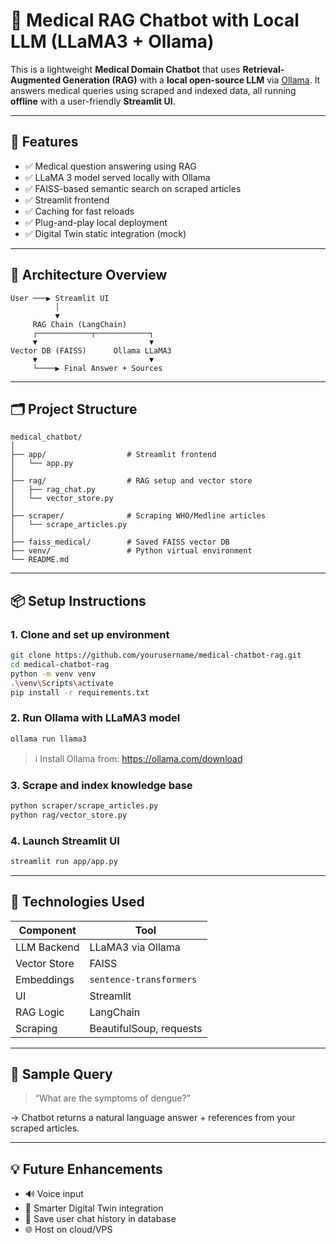 # 🤖 Medical RAG Chatbot with Local LLM (LLaMA3 + Ollama)

This is a lightweight **Medical Domain Chatbot** that uses **Retrieval-Augmented Generation (RAG)** with a **local open-source LLM** via [Ollama](https://ollama.com). It answers medical queries using scraped and indexed data, all running **offline** with a user-friendly **Streamlit UI**.

---

## 🚀 Features

- ✅ Medical question answering using RAG  
- ✅ LLaMA 3 model served locally with Ollama  
- ✅ FAISS-based semantic search on scraped articles  
- ✅ Streamlit frontend  
- ✅ Caching for fast reloads  
- ✅ Plug-and-play local deployment  
- ✅ Digital Twin static integration (mock)  

---

## 🧠 Architecture Overview

```
User ───▶ Streamlit UI
          │
          ▼
     RAG Chain (LangChain)
     ┌────────────┬────────────┐
     ▼                         ▼
Vector DB (FAISS)      Ollama LLaMA3
     ▼                         ▼
     └────▶ Final Answer + Sources
```

---

## 🗂️ Project Structure

```
medical_chatbot/
│
├── app/                  # Streamlit frontend
│   └── app.py
│
├── rag/                  # RAG setup and vector store
│   ├── rag_chat.py
│   └── vector_store.py
│
├── scraper/              # Scraping WHO/Medline articles
│   └── scrape_articles.py
│
├── faiss_medical/        # Saved FAISS vector DB
├── venv/                 # Python virtual environment
└── README.md
```

---

## 📦 Setup Instructions

### 1. Clone and set up environment

```bash
git clone https://github.com/yourusername/medical-chatbot-rag.git
cd medical-chatbot-rag
python -m venv venv
.\venv\Scripts\activate
pip install -r requirements.txt
```

### 2. Run Ollama with LLaMA3 model

```bash
ollama run llama3
```

> ℹ️ Install Ollama from: https://ollama.com/download

### 3. Scrape and index knowledge base

```bash
python scraper/scrape_articles.py
python rag/vector_store.py
```

### 4. Launch Streamlit UI

```bash
streamlit run app/app.py
```

---

## 🧪 Technologies Used

| Component     | Tool                        |
|---------------|-----------------------------|
| LLM Backend   | LLaMA3 via Ollama           |
| Vector Store  | FAISS                       |
| Embeddings    | `sentence-transformers`     |
| UI            | Streamlit                   |
| RAG Logic     | LangChain                   |
| Scraping      | BeautifulSoup, requests     |

---

## 📘 Sample Query

> “What are the symptoms of dengue?”

→ Chatbot returns a natural language answer + references from your scraped articles.

---

## 💡 Future Enhancements

- 🔊 Voice input  
- 🧠 Smarter Digital Twin integration  
- 💾 Save user chat history in database  
- 🌐 Host on cloud/VPS  
